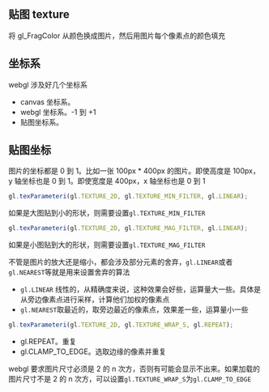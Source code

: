 ## 贴图 texture

将 gl_FragColor 从颜色换成图片，然后用图片每个像素点的颜色填充

## 坐标系

webgl 涉及好几个坐标系

- canvas 坐标系。
- webgl 坐标系。-1 到 +1
- 贴图坐标系。

## 贴图坐标

图片的坐标都是 0 到 1。比如一张 100px \* 400px 的图片。即使高度是 100px，y 轴坐标也是 0 到 1。即使宽度是 400px，x 轴坐标也是 0 到 1

```js
gl.texParameteri(gl.TEXTURE_2D, gl.TEXTURE_MIN_FILTER, gl.LINEAR);
```

如果是大图贴到小的形状，则需要设置`gl.TEXTURE_MIN_FILTER`

```js
gl.texParameteri(gl.TEXTURE_2D, gl.TEXTURE_MAG_FILTER, gl.LINEAR);
```

如果是小图贴到大的形状，则需要设置`gl.TEXTURE_MAG_FILTER`

不管是图片的放大还是缩小，都会涉及部分元素的舍弃，`gl.LINEAR`或者`gl.NEAREST`等就是用来设置舍弃的算法

- `gl.LINEAR` 线性的，从精确度来说，这种效果会好些，运算量大一些。具体是从旁边像素点进行采样，计算他们加权的像素点
- `gl.NEAREST`取最近的，取旁边最近的像素点，效果差一些，运算量小一些

```js
gl.texParameteri(gl.TEXTURE_2D, gl.TEXTURE_WRAP_S, gl.REPEAT);
```

- gl.REPEAT。重复
- gl.CLAMP_TO_EDGE。选取边缘的像素并重复

webgl 要求图片尺寸必须是 2 的 n 次方，否则有可能会显示不出来。如果加载的图片尺寸不是 2 的 n 次方，可以设置`gl.TEXTURE_WRAP_S`为`gl.CLAMP_TO_EDGE`
